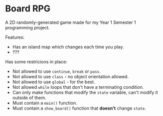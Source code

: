 # Board RPG
A 2D randomly-generated game made for my Year 1 Semester 1 programming project.

Features:
- Has an island map which changes each time you play.
- ???

Has some restricions in place:
- Not allowed to use `continue`, `break` or `pass`.
- Not allowed to use `class` - no object orientation allowed.
- Not allowed to use `global` - for the best.
- Not allowed `while` loops that don't have a terminating condition.
- Can only make functions that modify the `state` variable, can't modify it outside of them.
- Must contain a `main()` function.
- Must contain a `show_board()` function that **doesn't** change `state`.
